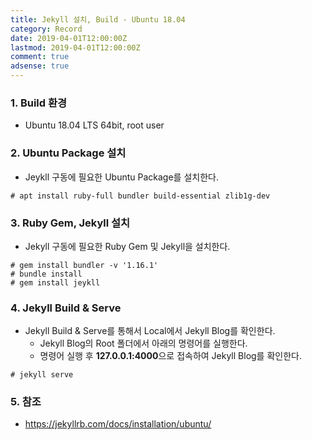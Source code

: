 ```yaml
---
title: Jekyll 설치, Build - Ubuntu 18.04
category: Record
date: 2019-04-01T12:00:00Z
lastmod: 2019-04-01T12:00:00Z
comment: true
adsense: true
---
```


### 1. Build 환경

* Ubuntu 18.04 LTS 64bit, root user

### 2. Ubuntu Package 설치

* Jeykll 구동에 필요한 Ubuntu Package를 설치한다.

~~~
# apt install ruby-full bundler build-essential zlib1g-dev
~~~

### 3. Ruby Gem, Jekyll 설치

* Jekyll 구동에 필요한 Ruby Gem 및 Jekyll을 설치한다.

~~~
# gem install bundler -v '1.16.1'
# bundle install
# gem install jeykll
~~~

### 4. Jekyll Build & Serve

* Jekyll Build & Serve를 통해서 Local에서 Jekyll Blog를 확인한다.
  * Jekyll Blog의 Root 폴더에서 아래의 명령어를 실행한다.
  * 명령어 실행 후 **127.0.0.1:4000**으로 접속하여 Jekyll Blog를 확인한다.

~~~
# jekyll serve
~~~

### 5. 참조

* https://jekyllrb.com/docs/installation/ubuntu/